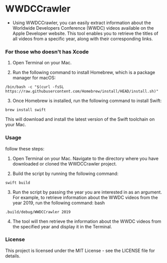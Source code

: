 # WWDCCrawler

- Using WWDCCrawler, you can easily extract information about the Worldwide Developers Conference (WWDC) videos available on the Apple Developer website. This tool enables you to retrieve the titles of all videos from a specific year, along with their corresponding links.

### For those who doesn't has Xcode

1. Open Terminal on your Mac.

2. Run the following command to install Homebrew, which is a package manager for macOS:

```
/bin/bash -c "$(curl -fsSL https://raw.githubusercontent.com/Homebrew/install/HEAD/install.sh)"
```

3. Once Homebrew is installed, run the following command to install Swift:

```
brew install swift
```

This will download and install the latest version of the Swift toolchain on your Mac.

### Usage
follow these steps:

1. Open Terminal on your Mac.
Navigate to the directory where you have downloaded or cloned the WWDCCrawler project.

2. Build the script by running the following command:

```
swift build
```

3. Run the script by passing the year you are interested in as an argument. For example, to retrieve information about the WWDC videos from the year 2019, run the following command:
bash

```
.build/debug/WWDCCrawler 2019
```
4. The tool will then retrieve the information about the WWDC videos from the specified year and display it in the Terminal.

### License
This project is licensed under the MIT License - see the LICENSE file for details.
